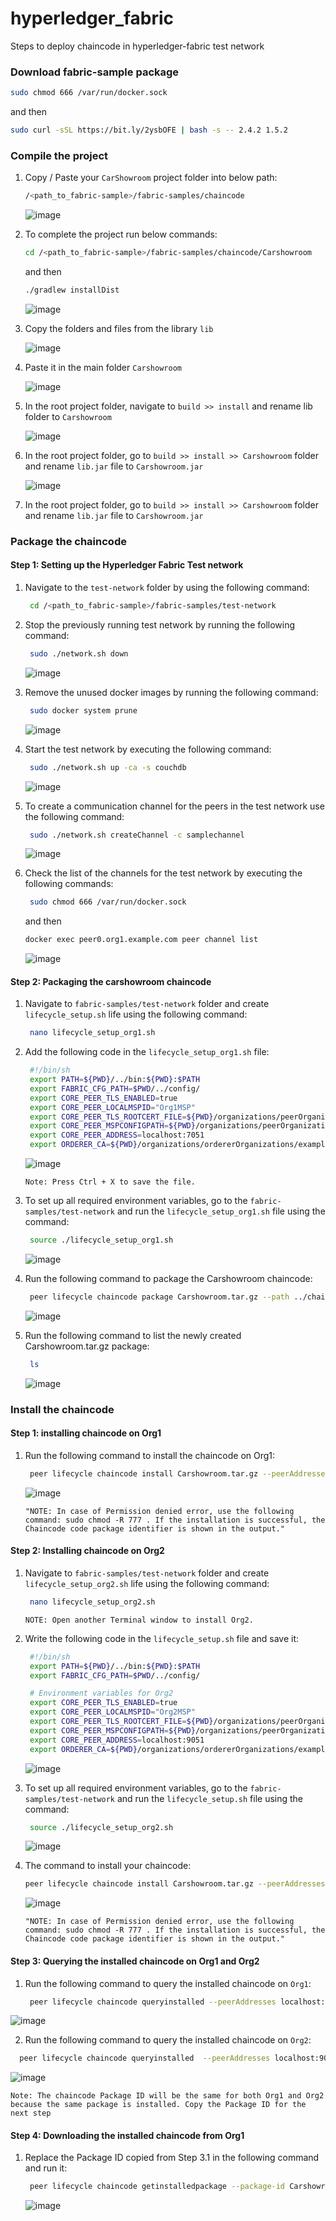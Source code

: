# hyperledger_fabric
Steps to deploy chaincode in hyperledger-fabric test network

### Download fabric-sample package
```sh
sudo chmod 666 /var/run/docker.sock
```
and then
```sh
sudo curl -sSL https://bit.ly/2ysbOFE | bash -s -- 2.4.2 1.5.2
```

### Compile the project
1. Copy / Paste your `CarShowroom` project folder into below path:
    ```sh
    /<path_to_fabric-sample>/fabric-samples/chaincode
    ```
    ![image](https://user-images.githubusercontent.com/40519952/204625856-1406dd17-433c-47e5-9696-f95b608cab9f.png)
    
2. To complete the project run below commands:
    ```sh
    cd /<path_to_fabric-sample>/fabric-samples/chaincode/Carshowroom
    ```
    and then
    ```sh
    ./gradlew installDist
    ```
    ![image](https://user-images.githubusercontent.com/40519952/204627979-8b434228-2ce7-4464-b39e-fdb68c9a28d2.png)

3. Copy the folders and files from the library `lib`
    
    ![image](https://user-images.githubusercontent.com/40519952/204629971-552dd377-2d27-4e8a-9b3d-082fdddbdd6d.png)

4. Paste it in the main folder `Carshowroom`
    
    ![image](https://user-images.githubusercontent.com/40519952/204630180-3407210a-2153-4c11-9317-eddbecdaff77.png)

5. In the root project folder, navigate to `build >> install` and rename lib folder to `Carshowroom`
   
   ![image](https://user-images.githubusercontent.com/40519952/204630321-ab45eefa-85e7-41ef-adc3-8b47e410427c.png)

6. In the root project folder, go to `build >> install >> Carshowroom` folder and rename `lib.jar` file to `Carshowroom.jar`
    
    ![image](https://user-images.githubusercontent.com/40519952/204630555-5db6df62-51a0-4c2a-aed5-b167130ba7bf.png)

6. In the root project folder, go to `build >> install >> Carshowroom` folder and rename `lib.jar` file to `Carshowroom.jar`



### Package the chaincode
#### Step 1: Setting up the Hyperledger Fabric Test network
1. Navigate to the `test-network` folder by using the following command:
   ```sh
    cd /<path_to_fabric-sample>/fabric-samples/test-network
    ```
 
2. Stop the previously running test network by running the following command:
   ```sh
    sudo ./network.sh down
    ```
    
    ![image](https://user-images.githubusercontent.com/40519952/204633376-37f01c17-22c6-4ee2-89b3-fef0c0364a74.png)

3. Remove the unused docker images by running the following command:
   ```sh
    sudo docker system prune
    ```
    ![image](https://user-images.githubusercontent.com/40519952/204633559-257da5cd-9476-4b3f-bf27-782e43a20b45.png)
    
4. Start the test network by executing the following command:
   ```sh
    sudo ./network.sh up -ca -s couchdb
    ```
    ![image](https://user-images.githubusercontent.com/40519952/204633748-98446087-b063-4a8d-8695-96b1fe47231d.png)
    
5. To create a communication channel for the peers in the test network use the following command:
   ```sh
    sudo ./network.sh createChannel -c samplechannel
    ```
    ![image](https://user-images.githubusercontent.com/40519952/204633973-d79625f3-6275-4a19-9bb5-2e2e8143a7b8.png)
    
6. Check the list of the channels for the test network by executing the following commands:
   ```sh
    sudo chmod 666 /var/run/docker.sock
    ```
    and then
    ```sh
    docker exec peer0.org1.example.com peer channel list
    ```
    ![image](https://user-images.githubusercontent.com/40519952/204634190-300b0b3f-5022-4346-9476-c08c22253c97.png)


#### Step 2: Packaging the carshowroom chaincode
1. Navigate to `fabric-samples/test-network` folder and create `lifecycle_setup.sh` life using the following command:
   ```sh
    nano lifecycle_setup_org1.sh
   ```
   
2. Add the following code in the `lifecycle_setup_org1.sh` file:
   ```sh
    #!/bin/sh
    export PATH=${PWD}/../bin:${PWD}:$PATH
    export FABRIC_CFG_PATH=$PWD/../config/
    export CORE_PEER_TLS_ENABLED=true
    export CORE_PEER_LOCALMSPID="Org1MSP"
    export CORE_PEER_TLS_ROOTCERT_FILE=${PWD}/organizations/peerOrganizations/org1.example.com/peers/peer0.org1.example.com/tls/ca.crt
    export CORE_PEER_MSPCONFIGPATH=${PWD}/organizations/peerOrganizations/org1.example.com/users/Admin@org1.example.com/msp
    export CORE_PEER_ADDRESS=localhost:7051
    export ORDERER_CA=${PWD}/organizations/ordererOrganizations/example.com/orderers/orderer.example.com/msp/tlscacerts/tlsca.example.com-cert.pem
   ```
   ![image](https://user-images.githubusercontent.com/40519952/204635137-69850a2f-e582-4fdb-b4b5-aae904a09493.png)

    `Note: Press Ctrl + X to save the file.`
    
3. To set up all required environment variables, go to the `fabric-samples/test-network` and run the `lifecycle_setup_org1.sh` file using the command:
   ```sh
    source ./lifecycle_setup_org1.sh
   ```
   
   ![image](https://user-images.githubusercontent.com/40519952/204635560-598bcecb-4191-4e26-aa35-f448418a44d7.png)

4. Run the following command to package the Carshowroom chaincode:
   ```sh
    peer lifecycle chaincode package Carshowroom.tar.gz --path ../chaincode/Carshowroom/build/install/Carshowroom --lang java --label Carshowroom_1
   ```
   ![image](https://user-images.githubusercontent.com/40519952/204635753-23b0f7a1-80e1-46a5-8549-81bff558d504.png)

5. Run the following command to list the newly created Carshowroom.tar.gz package:
   ```sh
    ls
   ```
   ![image](https://user-images.githubusercontent.com/40519952/204635895-d1e1ab50-fde1-430e-ad01-a5a007135d3f.png)


### Install the chaincode
#### Step 1: installing chaincode on Org1
1. Run the following command to install the chaincode on Org1:
   ```sh
    peer lifecycle chaincode install Carshowroom.tar.gz --peerAddresses localhost:7051 --tlsRootCertFiles $CORE_PEER_TLS_ROOTCERT_FILE
   ```
   
   ![image](https://user-images.githubusercontent.com/40519952/204637612-5ea04be9-7773-47aa-a37d-fdcd13243743.png)

    `
        "NOTE: In case of Permission denied error, use the following command: sudo chmod -R 777 .
        If the installation is successful, the Chaincode code package identifier is shown in the output."
    `

#### Step 2: Installing chaincode on Org2
1. Navigate to `fabric-samples/test-network` folder and create `lifecycle_setup_org2.sh` life using the following command:
   ```sh
    nano lifecycle_setup_org2.sh
   ```
   `NOTE: Open another Terminal window to install Org2.`
   
2. Write the following code in the `lifecycle_setup.sh` file and save it:
   ```sh
    #!/bin/sh
    export PATH=${PWD}/../bin:${PWD}:$PATH
    export FABRIC_CFG_PATH=$PWD/../config/

    # Environment variables for Org2
    export CORE_PEER_TLS_ENABLED=true
    export CORE_PEER_LOCALMSPID="Org2MSP"
    export CORE_PEER_TLS_ROOTCERT_FILE=${PWD}/organizations/peerOrganizations/org2.example.com/peers/peer0.org2.example.com/tls/ca.crt
    export CORE_PEER_MSPCONFIGPATH=${PWD}/organizations/peerOrganizations/org2.example.com/users/Admin@org2.example.com/msp
    export CORE_PEER_ADDRESS=localhost:9051
    export ORDERER_CA=${PWD}/organizations/ordererOrganizations/example.com/orderers/orderer.example.com/msp/tlscacerts/tlsca.example.com-cert.pem
   ```   
   ![image](https://user-images.githubusercontent.com/40519952/204638397-5824e7f8-f8a3-4ca3-8c18-f38d99258428.png)

3. To set up all required environment variables, go to the `fabric-samples/test-network` and run the `lifecycle_setup.sh` file using the command:
   ```sh
    source ./lifecycle_setup_org2.sh
   ```
   ![image](https://user-images.githubusercontent.com/40519952/204638624-7f1a46e1-098a-4b21-b999-1851973fa1c6.png)

4. The command to install your chaincode:
    ```sh
    peer lifecycle chaincode install Carshowroom.tar.gz --peerAddresses localhost:9051 --tlsRootCertFiles $CORE_PEER_TLS_ROOTCERT_FILE
   ```   
   ![image](https://user-images.githubusercontent.com/40519952/204638802-e2e4d4d5-0be9-4ad7-a56d-8890befb9dbd.png)

   `
    "NOTE: In case of Permission denied error, use the following command: sudo chmod -R 777 .
    If the installation is successful, the Chaincode code package identifier is shown in the output."
   `

#### Step 3: Querying the installed chaincode on Org1 and Org2
1. Run the following command to query the installed chaincode on `Org1`:
   ```sh
    peer lifecycle chaincode queryinstalled --peerAddresses localhost:7051 --tlsRootCertFiles $CORE_PEER_TLS_ROOTCERT_FILE
   ```
  ![image](https://user-images.githubusercontent.com/40519952/204639125-79e76624-0f28-4aac-a17a-7a9190f89bce.png)

2. Run the following command to query the installed chaincode on `Org2`:
  ```sh
    peer lifecycle chaincode queryinstalled  --peerAddresses localhost:9051 --tlsRootCertFiles $CORE_PEER_TLS_ROOTCERT_FILE
   ```
  ![image](https://user-images.githubusercontent.com/40519952/204639250-e2f90a5e-0e89-45aa-9adf-4e7f43ede247.png)

   `
    Note: The chaincode Package ID will be the same for both Org1 and Org2 because the same package is installed. Copy the Package ID for the next step
   `
 
#### Step 4: Downloading the installed chaincode from Org1
1. Replace the Package ID copied from Step 3.1 in the following command and run it:
   ```sh
    peer lifecycle chaincode getinstalledpackage --package-id Carshowroom_1:7c4dcef914f1521e1ec9ac931c887eab045ed64f8d688d1ebe91ad87eef64005 --output-directory . --peerAddresses localhost:7051 --tlsRootCertFiles $CORE_PEER_TLS_ROOTCERT_FILE
   ```
   ![image](https://user-images.githubusercontent.com/40519952/204639528-2efead75-3229-45bc-9260-d5a0bced1733.png)



   
